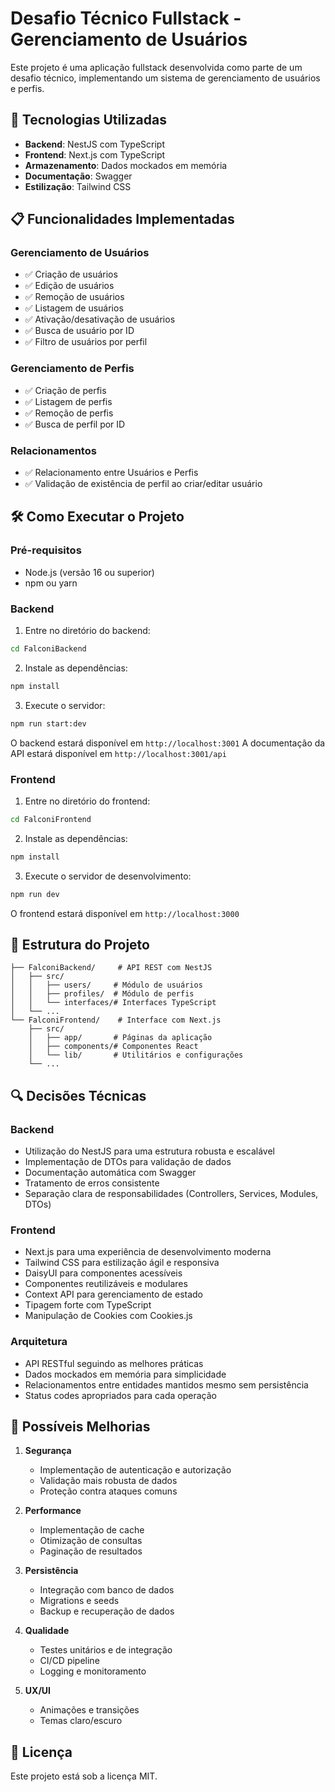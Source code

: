 # Desafio Técnico Fullstack - Gerenciamento de Usuários

Este projeto é uma aplicação fullstack desenvolvida como parte de um desafio técnico, implementando um sistema de gerenciamento de usuários e perfis.

## 🚀 Tecnologias Utilizadas

- **Backend**: NestJS com TypeScript
- **Frontend**: Next.js com TypeScript
- **Armazenamento**: Dados mockados em memória
- **Documentação**: Swagger
- **Estilização**: Tailwind CSS

## 📋 Funcionalidades Implementadas

### Gerenciamento de Usuários

- ✅ Criação de usuários
- ✅ Edição de usuários
- ✅ Remoção de usuários
- ✅ Listagem de usuários
- ✅ Ativação/desativação de usuários
- ✅ Busca de usuário por ID
- ✅ Filtro de usuários por perfil

### Gerenciamento de Perfis

- ✅ Criação de perfis
- ✅ Listagem de perfis
- ✅ Remoção de perfis
- ✅ Busca de perfil por ID

### Relacionamentos

- ✅ Relacionamento entre Usuários e Perfis
- ✅ Validação de existência de perfil ao criar/editar usuário

## 🛠️ Como Executar o Projeto

### Pré-requisitos

- Node.js (versão 16 ou superior)
- npm ou yarn

### Backend

1. Entre no diretório do backend:

```bash
cd FalconiBackend
```

2. Instale as dependências:

```bash
npm install
```

3. Execute o servidor:

```bash
npm run start:dev
```

O backend estará disponível em `http://localhost:3001`
A documentação da API estará disponível em `http://localhost:3001/api`

### Frontend

1. Entre no diretório do frontend:

```bash
cd FalconiFrontend
```

2. Instale as dependências:

```bash
npm install
```

3. Execute o servidor de desenvolvimento:

```bash
npm run dev
```

O frontend estará disponível em `http://localhost:3000`

## 📁 Estrutura do Projeto

```
├── FalconiBackend/     # API REST com NestJS
│   ├── src/
│   │   ├── users/     # Módulo de usuários
│   │   ├── profiles/  # Módulo de perfis
│   │   └── interfaces/# Interfaces TypeScript
│   └── ...
└── FalconiFrontend/    # Interface com Next.js
    ├── src/
    │   ├── app/       # Páginas da aplicação
    │   ├── components/# Componentes React
    │   └── lib/       # Utilitários e configurações
    └── ...
```

## 🔍 Decisões Técnicas

### Backend

- Utilização do NestJS para uma estrutura robusta e escalável
- Implementação de DTOs para validação de dados
- Documentação automática com Swagger
- Tratamento de erros consistente
- Separação clara de responsabilidades (Controllers, Services, Modules, DTOs)

### Frontend

- Next.js para uma experiência de desenvolvimento moderna
- Tailwind CSS para estilização ágil e responsiva
- DaisyUI para componentes acessíveis
- Componentes reutilizáveis e modulares
- Context API para gerenciamento de estado
- Tipagem forte com TypeScript
- Manipulação de Cookies com Cookies.js

### Arquitetura

- API RESTful seguindo as melhores práticas
- Dados mockados em memória para simplicidade
- Relacionamentos entre entidades mantidos mesmo sem persistência
- Status codes apropriados para cada operação

## 🔄 Possíveis Melhorias

1. **Segurança**

   - Implementação de autenticação e autorização
   - Validação mais robusta de dados
   - Proteção contra ataques comuns

2. **Performance**

   - Implementação de cache
   - Otimização de consultas
   - Paginação de resultados

3. **Persistência**

   - Integração com banco de dados
   - Migrations e seeds
   - Backup e recuperação de dados

4. **Qualidade**

   - Testes unitários e de integração
   - CI/CD pipeline
   - Logging e monitoramento

5. **UX/UI**

   - Animações e transições
   - Temas claro/escuro

## 📝 Licença

Este projeto está sob a licença MIT.
